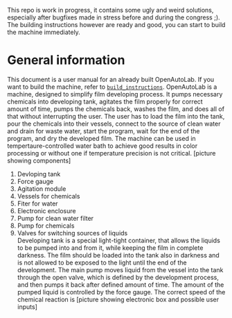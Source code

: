 This repo is work in progress, it contains some ugly and weird solutions, especially after bugfixes made in stress before and during the congress ;). The building instructions however are ready and good, you can start to build the machine immediately.  
# General information
This document is a user manual for an already built OpenAutoLab. If you want to build the machine, refer to [`build_instructions`](build_instructions.md).
OpenAutoLab is a machine, designed to simplify film developing process. It pumps necessary chemicals into developing tank, agitates the film properly for correct amount of time, pumps the chemicals back, washes the film, and does all of that without interrupting the user. The user has to load the film into the tank, pour the chemicals into their vessels,
connect to the source of clean water and drain for waste water, start the program, wait for the end of the program, and dry the developed film.
The machine can be used in tempertaure-controlled water bath to achieve good results in color processing or without one if temperature precision is not critical.
[picture showing components]
1. Devloping tank  
2. Force gauge  
2. Agitation module  
3. Vessels for chemicals  
4. Fiter for water  
5. Electronic enclosure  
6. Pump for clean water filter  
7. Pump for chemicals  
8. Valves for switching sources of liquids  
Developing tank is a special light-tight container, that allows the liquids to be pumped into and from it, while keeping the film in complete darkness. The film should be loaded into the tank also in darkness and is not allowed to be exposed to the light until the end of the development. The main pump moves liquid from the vessel into the tank through the open valve, which is defined by the development process, and then pumps it back after defined amount of time. The amount of the pumped liquid is controlled by the force gauge. The correct speed of the chemical reaction is
[picture showing electronic box and possible user inputs]
